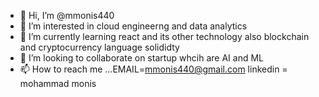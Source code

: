 - 👋 Hi, I’m @mmonis440
- 👀 I’m interested in cloud engineerng and data analytics
- 🌱 I’m currently learning react and its other technology also blockchain and cryptocurrency language  solididty
- 💞️ I’m looking to collaborate on startup whcih are AI and ML 
- 📫 How to reach me ...EMAIL=mmonis440@gmail.com
linkedin = mohammad monis

<!---
mmonis440/mmonis440 is a ✨ special ✨ repository because its `README.md` (this file) appears on your GitHub profile.
You can click the Preview link to take a look at your changes.
--->
